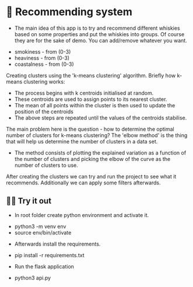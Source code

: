 # 🥃 Recommending system

- The main idea of this app is to try and recommend different whiskies based on some properties and put the whiskies into groups. Of course they are for the sake of demo. You can add/remove whatever you want.

* smokiness - from (0-3)
* heaviness - from (0-3)
* coastalness - from (0-3)

Creating clusters using the 'k-means clustering' algorithm. Briefly how k-means clustering works:

- The process begins with k centroids initialised at random.
- These centroids are used to assign points to its nearest cluster.
- The mean of all points within the cluster is then used to update the position of the centroids
- The above steps are repeated until the values of the centroids stabilise.

The main problem here is the question - how to determine the optimal number of clusters for k-means clustering? The 'elbow method' is the thing that will help us determine the number of clusters in a data set.

- The method consists of plotting the explained variation as a function of the number of clusters and picking the elbow of the curve as the number of clusters to use.

After creating the clusters we can try and run the project to see what it recommends. Additionally we can apply some filters afterwards.

## 🕵️‍♂️ Try it out

- In root folder create python environment and activate it.

* python3 -m venv env
* source env/bin/activate

- Afterwards install the requirements.

* pip install -r requirements.txt

- Run the flask application

* python3 api.py
